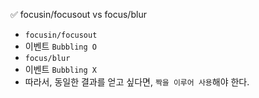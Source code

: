 ✅ focusin/focusout vs focus/blur

* `focusin/focusout`
 * 이벤트 `Bubbling O`
* `focus/blur`
 * 이벤트 `Bubbling X`
* 따라서, 동일한 결과를 얻고 싶다면, `짝을 이루어 사용`해야 한다.